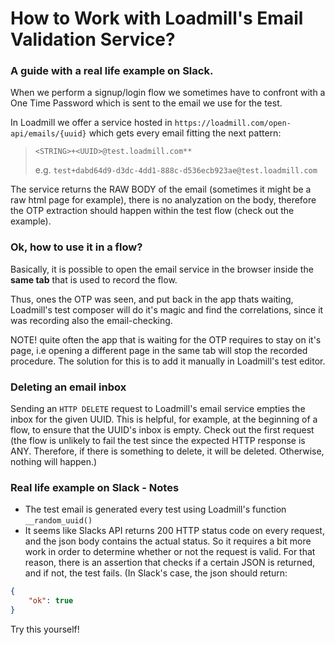 # How to Work with Loadmill's Email Validation Service?
### A guide with a real life example on Slack.
When we perform a signup/login flow we sometimes have to confront with a One Time Password which is sent to the email we use for the test. 

In Loadmill we offer a service hosted in `https://loadmill.com/open-api/emails/{uuid}` which gets every email fitting the next pattern:
> `<STRING>+<UUID>@test.loadmill.com**`
> 
> e.g. `test+dabd64d9-d3dc-4dd1-888c-d536ecb923ae@test.loadmill.com`

The service returns the RAW BODY of the email (sometimes it might be a raw html page for example), there is no analyzation on the body, therefore the OTP extraction should happen within the test flow (check out the example).
### Ok, how to use it in a flow?
Basically, it is possible to open the email service in the browser inside the **same tab** that is used to record the flow.

Thus, ones the OTP was seen, and put back in the app thats waiting, Loadmill's test composer will do it's magic and find the correlations, since it was recording also the email-checking. 

NOTE! quite often the app that is waiting for the OTP requires to stay on it's page, i.e opening a different page in the same tab will stop the recorded procedure. The solution for this is to add it manually in Loadmill's test editor.
### Deleting an email inbox
Sending an `HTTP DELETE` request to Loadmill's email service empties the inbox for the given UUID. This is helpful, for example, at the beginning of a flow, to ensure that the UUID's inbox is empty. Check out the first request (the flow is unlikely to fail the test since the expected HTTP response is ANY. Therefore, if there is something to delete, it will be deleted. Otherwise, nothing will happen.)

### Real life example on Slack - Notes
- The test email is generated every test using Loadmill's function `__random_uuid()`
- It seems like Slacks API returns 200 HTTP status code on every request, and the json body contains the actual status. So it requires a bit more work in order to determine whether or not the request is valid. For that reason, there is an assertion that checks if a certain JSON is returned, and if not, the test fails. (In Slack's case, the json should return:
```json
{
    "ok": true
}
```

Try this yourself!